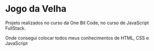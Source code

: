 # Jogo da Velha

Projeto realizados no curso da One Bit Code, no curso de JavaScript FullStack. 

Onde consegui colocar todos meus conhecimentos de HTML, CSS e JavaScript
